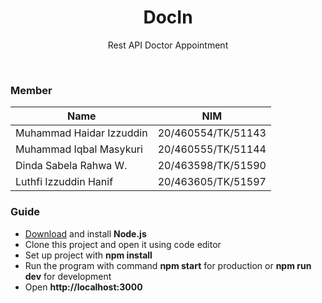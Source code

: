 <h1 align="center">
  DocIn
</h1>

<p align="center">Rest API Doctor Appointment</p><br>

### Member
|   Name     |   NIM     |
|------------|-----------|
| Muhammad Haidar Izzuddin  |   20/460554/TK/51143  |
| Muhammad Iqbal Masykuri   |   20/460555/TK/51144  |
| Dinda Sabela Rahwa W.     |   20/463598/TK/51590  |
| Luthfi Izzuddin Hanif     |   20/463605/TK/51597  |

### Guide

- [Download](https://nodejs.org/en/download/) and install **Node.js**
- Clone this project and open it using code editor
- Set up project with **npm install**
- Run the program with command **npm start** for production or **npm run dev** for development
- Open **http://localhost:3000**